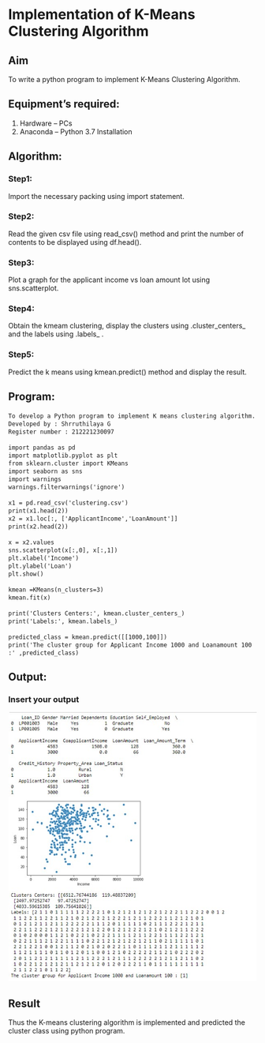 # Implementation of K-Means Clustering Algorithm
## Aim
To write a python program to implement K-Means Clustering Algorithm.
## Equipment’s required:
1.	Hardware – PCs
2.	Anaconda – Python 3.7 Installation

## Algorithm:

### Step1:
Import the necessary packing using import statement.

### Step2:
Read the given csv file using read_csv() method and print the number of contents to be displayed using df.head().

### Step3:
Plot a graph for the applicant income vs loan amount lot using sns.scatterplot.

### Step4:
Obtain the kmeam clustering, display the clusters using .cluster_centers_ and the labels using .labels_ .

### Step5:
Predict the k means using kmean.predict() method and display the result.

## Program:
```
To develop a Python program to implement K means clustering algorithm.
Developed by : Shrruthilaya G
Register number : 212221230097

import pandas as pd
import matplotlib.pyplot as plt
from sklearn.cluster import KMeans
import seaborn as sns
import warnings
warnings.filterwarnings('ignore')

x1 = pd.read_csv('clustering.csv')
print(x1.head(2))
x2 = x1.loc[:, ['ApplicantIncome','LoanAmount']]
print(x2.head(2))

x = x2.values
sns.scatterplot(x[:,0], x[:,1])
plt.xlabel('Income')
plt.ylabel('Loan')
plt.show()

kmean =KMeans(n_clusters=3)
kmean.fit(x)

print('Clusters Centers:', kmean.cluster_centers_)
print('Labels:', kmean.labels_)

predicted_class = kmean.predict([[1000,100]])
print('The cluster group for Applicant Income 1000 and Loanamount 100 :' ,predicted_class)

```
## Output:
### Insert your output
![output](clustering.jpg)

## Result
Thus the K-means clustering algorithm is implemented and predicted the cluster class using python program.
